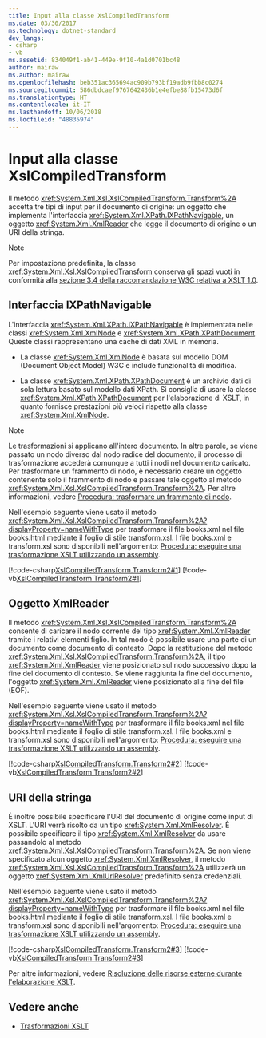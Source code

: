 ```yaml
---
title: Input alla classe XslCompiledTransform
ms.date: 03/30/2017
ms.technology: dotnet-standard
dev_langs:
- csharp
- vb
ms.assetid: 834049f1-ab41-449e-9f10-4a1d0701bc48
author: mairaw
ms.author: mairaw
ms.openlocfilehash: beb351ac365694ac909b793bf19adb9fbb8c0274
ms.sourcegitcommit: 586dbdcaef9767642436b1e4efbe88fb15473d6f
ms.translationtype: HT
ms.contentlocale: it-IT
ms.lasthandoff: 10/06/2018
ms.locfileid: "48835974"
---
```

# <a name="inputs-to-the-xslcompiledtransform-class"></a>Input alla classe XslCompiledTransform
Il metodo <xref:System.Xml.Xsl.XslCompiledTransform.Transform%2A> accetta tre tipi di input per il documento di origine: un oggetto che implementa l'interfaccia <xref:System.Xml.XPath.IXPathNavigable>, un oggetto <xref:System.Xml.XmlReader> che legge il documento di origine o un URI della stringa.  
  
> [!NOTE]
>  Per impostazione predefinita, la classe <xref:System.Xml.Xsl.XslCompiledTransform> conserva gli spazi vuoti in conformità alla [sezione 3.4 della raccomandazione W3C relativa a XSLT 1.0](https://www.w3.org/TR/xslt.html#strip).  
  
## <a name="ixpathnavigable-interface"></a>Interfaccia IXPathNavigable  
 L'interfaccia <xref:System.Xml.XPath.IXPathNavigable> è implementata nelle classi <xref:System.Xml.XmlNode> e <xref:System.Xml.XPath.XPathDocument>. Queste classi rappresentano una cache di dati XML in memoria.  
  
-   La classe <xref:System.Xml.XmlNode> è basata sul modello DOM (Document Object Model) W3C e include funzionalità di modifica.  
  
-   La classe <xref:System.Xml.XPath.XPathDocument> è un archivio dati di sola lettura basato sul modello dati XPath. Si consiglia di usare la classe <xref:System.Xml.XPath.XPathDocument> per l'elaborazione di XSLT, in quanto fornisce prestazioni più veloci rispetto alla classe <xref:System.Xml.XmlNode>.  
  
> [!NOTE]
>  Le trasformazioni si applicano all'intero documento. In altre parole, se viene passato un nodo diverso dal nodo radice del documento, il processo di trasformazione accederà comunque a tutti i nodi nel documento caricato. Per trasformare un frammento di nodo, è necessario creare un oggetto contenente solo il frammento di nodo e passare tale oggetto al metodo <xref:System.Xml.Xsl.XslCompiledTransform.Transform%2A>. Per altre informazioni, vedere [Procedura: trasformare un frammento di nodo](../../../../docs/standard/data/xml/how-to-transform-a-node-fragment.md).  
  
 Nell'esempio seguente viene usato il metodo <xref:System.Xml.Xsl.XslCompiledTransform.Transform%2A?displayProperty=nameWithType> per trasformare il file books.xml nel file books.html mediante il foglio di stile transform.xsl. I file books.xml e transform.xsl sono disponibili nell'argomento: [Procedura: eseguire una trasformazione XSLT utilizzando un assembly](../../../../docs/standard/data/xml/how-to-perform-an-xslt-transformation-by-using-an-assembly.md).  
  
 [!code-csharp[XslCompiledTransform.Transform2#1](../../../../samples/snippets/csharp/VS_Snippets_Data/XslCompiledTransform.Transform2/CS/Program.cs#1)]
 [!code-vb[XslCompiledTransform.Transform2#1](../../../../samples/snippets/visualbasic/VS_Snippets_Data/XslCompiledTransform.Transform2/VB/Module1.vb#1)]  
  
## <a name="xmlreader-object"></a>Oggetto XmlReader  
 Il metodo <xref:System.Xml.Xsl.XslCompiledTransform.Transform%2A> consente di caricare il nodo corrente del tipo <xref:System.Xml.XmlReader> tramite i relativi elementi figlio. In tal modo è possibile usare una parte di un documento come documento di contesto. Dopo la restituzione del metodo <xref:System.Xml.Xsl.XslCompiledTransform.Transform%2A>, il tipo <xref:System.Xml.XmlReader> viene posizionato sul nodo successivo dopo la fine del documento di contesto. Se viene raggiunta la fine del documento, l'oggetto <xref:System.Xml.XmlReader> viene posizionato alla fine del file (EOF).  
  
 Nell'esempio seguente viene usato il metodo <xref:System.Xml.Xsl.XslCompiledTransform.Transform%2A?displayProperty=nameWithType> per trasformare il file books.xml nel file books.html mediante il foglio di stile transform.xsl. I file books.xml e transform.xsl sono disponibili nell'argomento: [Procedura: eseguire una trasformazione XSLT utilizzando un assembly](../../../../docs/standard/data/xml/how-to-perform-an-xslt-transformation-by-using-an-assembly.md).  
  
 [!code-csharp[XslCompiledTransform.Transform2#2](../../../../samples/snippets/csharp/VS_Snippets_Data/XslCompiledTransform.Transform2/CS/Program.cs#2)]
 [!code-vb[XslCompiledTransform.Transform2#2](../../../../samples/snippets/visualbasic/VS_Snippets_Data/XslCompiledTransform.Transform2/VB/Module1.vb#2)]  
  
## <a name="string-uri"></a>URI della stringa  
 È inoltre possibile specificare l'URI del documento di origine come input di XSLT. L'URI verrà risolto da un tipo <xref:System.Xml.XmlResolver>. È possibile specificare il tipo <xref:System.Xml.XmlResolver> da usare passandolo al metodo <xref:System.Xml.Xsl.XslCompiledTransform.Transform%2A>. Se non viene specificato alcun oggetto <xref:System.Xml.XmlResolver>, il metodo <xref:System.Xml.Xsl.XslCompiledTransform.Transform%2A> utilizzerà un oggetto <xref:System.Xml.XmlUrlResolver> predefinito senza credenziali.  
  
 Nell'esempio seguente viene usato il metodo <xref:System.Xml.Xsl.XslCompiledTransform.Transform%2A?displayProperty=nameWithType> per trasformare il file books.xml nel file books.html mediante il foglio di stile transform.xsl. I file books.xml e transform.xsl sono disponibili nell'argomento: [Procedura: eseguire una trasformazione XSLT utilizzando un assembly](../../../../docs/standard/data/xml/how-to-perform-an-xslt-transformation-by-using-an-assembly.md).  
  
 [!code-csharp[XslCompiledTransform.Transform2#3](../../../../samples/snippets/csharp/VS_Snippets_Data/XslCompiledTransform.Transform2/CS/Program.cs#3)]
 [!code-vb[XslCompiledTransform.Transform2#3](../../../../samples/snippets/visualbasic/VS_Snippets_Data/XslCompiledTransform.Transform2/VB/Module1.vb#3)]  
  
 Per altre informazioni, vedere [Risoluzione delle risorse esterne durante l'elaborazione XSLT](../../../../docs/standard/data/xml/resolving-external-resources-during-xslt-processing.md).  
  
## <a name="see-also"></a>Vedere anche

- [Trasformazioni XSLT](../../../../docs/standard/data/xml/xslt-transformations.md)
